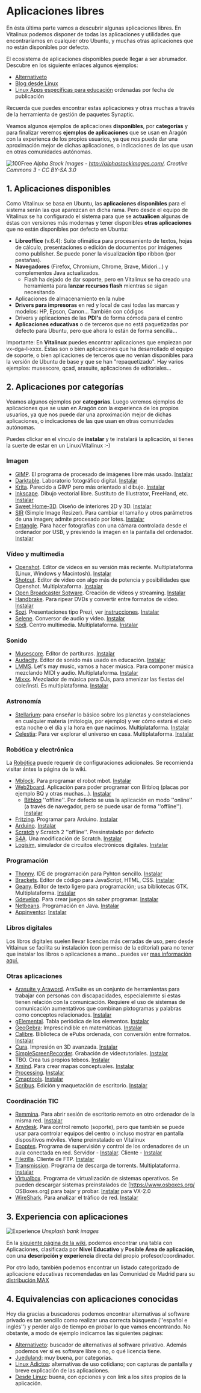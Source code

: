 # Aplicaciones libres

En ésta última parte vamos a descubrir algunas aplicaciones libres. En Vitalinux podemos disponer de todas las aplicaciones y utilidades que encontraríamos en cualquier otro Ubuntu, y muchas otras aplicaciones que no están disponibles por defecto.

El ecosistema de aplicaciones disponibles puede llegar a ser abrumador. Descubre en los siguiente enlaces algunos ejemplos:

* [Alternativeto](https://alternativeto.net/platform/linux/)
* [Blog desde Linux](https://blog.desdelinux.net/impresionante-lista-de-aplicaciones-y-herramientas-para-ubuntu-linux/)
* [Linux Apps específicas para educación](https://www.linux-apps.com/browse/cat/544/order/latest/) ordenadas por fecha de publicación

Recuerda que puedes encontrar estas aplicaciones y otras muchas a través de la herramienta de gestión de paquetes Synaptic.

Veamos algunos ejemplos de aplicaciones **disponibles**, por **categorías** y para finalizar veremos **ejemplos de aplicaciones** que se usan en Aragón con la experienca de los propios usuarios, ya que nos puede dar una aproximación mejor de dichas aplicaciones, o indicaciones de las que usan en otras comunidades autónomas.

![100Free](../img/parte3/100-free.png "100Free")
  *Alpha Stock Images - http://alphastockimages.com/.  Creative Commons 3 - CC BY-SA 3.0*

## 1. Aplicaciones disponibles

Como Vitalinux se basa en Ubuntu, las **aplicaciones disponibles** para el sistema serán las que aparezcan en dicha rama. Pero desde el equipo de Vitalinux se ha configurado el sistema para que se **actualicen** algunas de éstas con versiones más modernas y tener disponibles **otras aplicaciones** que no están disponibles por defecto en Ubuntu:

* **Libreoffice** (v.6.4): Suite ofimática para procesamiento de textos, hojas de cálculo, presentaciones o edición de documentos por imágenes como publisher. Se puede poner la visualización tipo ribbon (por pestañas).
* **Navegadores** (Firefox, Chromium, Chrome, Brave, Midori...) y complementos Java actualizados.
  * Flash ha dejado de dar soporte, pero en Vitalinux se ha creado una herramienta para **lanzar recursos flash** mientras se sigan necesitando
* Aplicaciones de almacenamiento en la nube
* **Drivers para impresoras** en red y local de casi todas las marcas y modelos: HP, Epson, Canon… También con códigos
* Drivers y aplicaciones de las **PDI's** de forma cómoda para el centro
* **Aplicaciones educativas** o de terceros que no está paquetizadas por defecto para Ubuntu, pero que ahora lo están de forma sencilla...

Importante: En **Vitalinux** puedes encontrar aplicaciones que empiezan por vx-dga-l-xxxx. Éstas son o bien aplicacoines que ha desarrollado el equipo de soporte, o bien aplicaciones de terceros que no venían disponibles para la versión de Ubuntu de base y que se han "repaquetizado". Hay varios ejemplos: musescore, qcad, arasuite, aplicaciones de editoriales...

## 2. Aplicaciones por categorías

Veamos algunos ejemplos por **categorías**. Luego veremos ejemplos de aplicaciones que se usan en Aragón con la experienca de los propios usuarios, ya que nos puede dar una aproximación mejor de dichas aplicaciones, o indicaciones de las que usan en otras comunidades autónomas.

Puedes clickar en el vínculo de **instalar** y te instalará la aplicación, si tienes la suerte de estar en un Linux/Vitalinux :-)

### Imagen

* [GIMP](https://www.gimp.org/). El programa de procesado de imágenes libre más usado. [Instalar](apt://gimp)
* [Darktable](https://www.darktable.org/). Laboratorio fotográfico digital. [Instalar](apt://darktable)
* [Krita](https://krita.org/en/download/krita-desktop/). Parecido a GIMP pero más orientado al dibujo. [Instalar](apt://krita)
* [Inkscape](https://inkscape.org/). Dibujo vectorial libre. Sustituto de Illustrator, FreeHand, etc. [Instalar](apt://inkscape)
* [Sweet Home-3D](http://sweethome3d.com/es/). Diseño de interiores 2D y 3D. [Instalar](apt://sweethome3d)
* [SIR](http://marek629.github.io/SIR/) (Simple Image Resizer). Para cambiar el tamaño y otros parámetros de una imagen; admite procesado por lotes. [Instalar](apt://sir)
* [Entangle](https://entangle-photo.org/). Para hacer fotografías con una cámara controlada desde el ordenador por USB, y previendo la imagen en la pantalla del ordenador. [Instalar](apt://entangle)

### Vídeo y multimedia

* [Openshot](https://www.openshot.org/). Editor de videos en su versión más reciente. Multiplataforma (Linux, Windows y Macintosh). [Instalar](apt://openshot)
* [Shotcut](https://www.shotcut.org/). Editor de video con algo más de potencia y posibilidades que Openshot. Multiplataforma. [Instalar](apt://vx-dga-l-shotcut)
* [Open Broadcaster Sotware](https://obsproject.com/). Creación de vídeos y streaming. [Instalar](apt://obs-studio)
* [Handbrake](https://handbrake.fr/). Para ripear DVDs y convertir entre formatos de vídeo. [Instalar](apt://handbrake)
* [Sozi](http://sozi.baierouge.fr/). Presentaciones tipo Prezi, ver [instrucciones](https://www.modelopresentacion.com/presentaciones-en-sozi). [Instalar](apt://sozi)
* [Selene](https://www.atareao.es/software/sonido/selene-media-converter/). Conversor de audio y video. [Instalar](apt://selene)
* [Kodi](https://kodi.tv/). Centro multimedia. Multiplataforma. [Instalar](apt://kodi)

### Sonido

* [Musescore](https://musescore.com/). Editor de partituras. [Instalar](apt://musescore)
* [Audacity](https://www.audacityteam.org/). Editor de sonido más usado en educación. [Instalar](apt://audacity)
* [LMMS](https://lmms.io/). Let's may music, vamos a hacer música. Para componer música mezclando MIDI y audio. Multiplataforma. [Instalar](apt://lmms)
* [Mixxx](https://mixxx.org/). Mezclador de música para DJs, para amenizar las fiestas del cole/insti. Es multiplataforma. [Instalar](apt://mixxx)

### Astronomía

* [Stellarium](http://stellarium.org/es/): para enseñar lo básico sobre los planetas y constelaciones en cualquier materia (mitología, por ejemplo) y ver cómo estará el cielo esta noche o el día y la hora en que nacimos. Multiplataforma. [Instalar](apt://stellarium)
* [Celestia](https://celestia.es/): Para ver explorar el universo en casa. Multiplataforma. [Instalar](apt://celestia)

### Robótica y electrónica

La [Robótica](https://wiki.vitalinux.educa.aragon.es/index.php/Rob%C3%B3tica_con_Vitalinux) puede requerir de configuraciones adicionales. Se recomienda visitar ántes la página de la wiki.

* [Mblock](http://www.mblock.cc/). Para programar el robot mbot. [Instalar](apt://mlink)
* [Web2board](https://github.com/bq/web2board). Aplicación para poder programar con Bitbloq (placas por ejemplo BQ y otras muchas...). [Instalar](apt://qssweb2board)
  * [Bitbloq](https://bitbloq.bq.com/#/) ''offline''. Por defecto se usa la aplicación en modo ''online'' (a través de navegador, pero se puede usar de forma ''offline''). [Instalar](apt://vx-dga-l-bitbloq-offline)
* [Fritzing](http://fritzing.org/home/). Programar para Arduino. [Instalar](apt://vx-dga-l-fritzing)
* [Arduino](https://www.arduino.cc/en/Main/Software). [Instalar](apt://vx-dga-l-arduino)
* [Scratch](https://scratch.mit.edu/) y Scratch 2 ''offline''. Presinstalado por defecto
* [S4A](http://s4a.cat/). Una modificación de Scratch. [Instalar](apt://s4a)
* [Logisim](http://www.cburch.com/logisim/download.html), simulador de circuitos electrónicos digitales. [Instalar](apt://logisim)

### Programación

* [Thonny](https://thonny.org/). IDE de programación para Pyhton sencillo. [Instalar](apt://thonny)
* [Brackets](http://brackets.io/). Editor de código para JavaScript, HTML, CSS. [Instalar](apt://brackets)
* [Geany](https://www.geany.org/). Editor de texto ligero para programación; usa bibliotecas GTK. Multiplataforma. [Instalar](apt://geany)
* [Gdevelop](https://gdevelop-app.com/es/). Para crear juegos sin saber programar. [Instalar](apt://vx-dga-l-gdevelop)
* [Netbeans](https://netbeans.org/). Programación en Java. [Instalar](apt://netbeans)
* [Appinventor](http://appinventor.mit.edu/explore/). [Instalar](apt://appinventor2-setup)

### Libros digitales

Los libros digitales suelen llevar licencias más cerradas de uso, pero desde Vitlainux se facilita su instalación (con permiso de la editorial) para no tener que instalar los libros o aplicaciones a mano...puedes ver [mas información aquí.](https://wiki.vitalinux.educa.aragon.es/index.php/Vitalinux/Libros_Digitales)

### Otras aplicaciones

* [Arasuite y Araword](https://sourceforge.net/projects/arasuite/). AraSuite es un conjunto de herramientas para trabajar con personas con discapacidades, especialemnte si estas tienen relación con la comunicación. Requiere el uso de sistemas de comunicación aumentativos que combinan pixtogramas y palabras como conceptos relacionados. [Instalar](apt://vx-dga-l-arasuite)
* [gElemental](http://freshmeat.sourceforge.net/projects/gelemental). Tabla periódica de los elementos. [Instalar](apt://gelemental)
* [GeoGebra](https://www.geogebra.org/): Imprescindible en matemáticas. [Instalar](apt://geogebra5)
* [Calibre](https://calibre-ebook.com/download). Biblioteca de ePubs ordenada, con conversión entre formatos. [Instalar](apt://calibre)
* [Cura](https://ultimaker.com/en/products/ultimaker-cura-software). Impresión en 3D avanzada. [Instalar](apt://vx-dga-l-cura)
* [SimpleScreenRecorder](https://www.maartenbaert.be/simplescreenrecorder/). Grabación de videotutoriales. [Instalar](apt://simplescreenrecorder)
* TBO. Crea tus propios tebeos. [Instalar](apt://tbo)
* [Xmind](https://www.xmind.net/). Para crear mapas conceptuales. [Instalar](apt://xmind)
* [Processing](https://processing.org/). [Instalar](apt://vx-dga-l-processing)
* [Cmaptools](https://cmap.ihmc.us/). [Instalar](apt://vx-dga-l-cmaptools)
* [Scribus](https://www.scribus.net/). Edición y maquetación de escritorio. [Instalar](apt://scribus)

### Coordinación TIC

* [Remmina](https://remmina.org/). Para abrir sesión de escritorio remoto en otro ordenador de la misma red. [Instalar](apt://remmina)
* [Anydesk](https://anydesk.es/escritorio-remoto). Para control remoto (soporte), pero que también se puede usar para controlar equipos del centro o incluso mostrar en pantalla dispositivos móviles. Viene preinstalado en Vitalinux
* [Epoptes](http://www.epoptes.org/). Programa de supervisión y control de los ordenadores de un aula conectada en red. Servidor - [Instalar](apt://vx-dga-l-epoptes-servidor). Cliente - [Instalar](apt://vx-dga-l-epoptes-cliente)
* [Filezilla](https://filezilla-project.org/). Cliente de FTP. [Instalar](apt://filezilla)
* [Transmission](https://transmissionbt.com/). Programa de descarga de torrents. Multiplataforma. [Instalar](apt://transmission)
* [Virtualbox](https://www.virtualbox.org/). Programa de virtualización de sistemas operativos. Se pueden descargar sistemas preinstalados de [https://www.osboxes.org/ OSBoxes.org] para bajar y probar. [Instalar](apt://virtualbox-6.1) para VX-2.0
* [WireShark](https://www.wireshark.org). Para analizar el tráfico de red. [Instalar](apt://wireshark)

## 3. Experiencia con aplicaciones
![Experience](../img/parte3/experience.png "Experience")
*Unsplash bank images*

En la [siguiente página de la wiki](https://wiki.vitalinux.educa.aragon.es/index.php/Vitalinux/Ejemplo_uso_aplicaciones), podemos encontrar una tabla con Aplicaciones, clasificada por **Nivel Educativo** y **Posible Área de aplicación**, con una **descripción y experiencia** directa del propio profesor/coordinador.

Por otro lado, también podemos encontrar un listado categorizado de aplicacione educativas recomendadas en las Comunidad de Madrid para su [distribución MAX](https://www.educa2.madrid.org/web/max/-aplicaciones1)

## 4. Equivalencias con aplicaciones conocidas

Hoy día  gracias a buscadores podemos encontrar alternativas al software privado es tan sencillo como realizar una correcta búsqueda (''español e inglés'') y perder algo de tiempo en probar lo que vamos encontrando. No obstante, a modo de ejemplo indicamos las siguientes páginas:

* [Alternativeto](http://alternativeto.net/): buscador de alternativas al software privativo. Además podemos ver si es software libre o no, o qué licencia tiene.
* [Jueduland](http://jueduco.blogspot.com.es/2013/06/chuletario-de-aplicaciones-educativas.html): muy buena, por categorías.
* [Linux Adictos](http://www.linuxadictos.com/alternativas-linux-programas-windows.html): alternativas de uso cotidiano; con capturas de pantalla y breve explicación de las aplicaciones.
* [Desde Linux](http://blog.desdelinux.net/listado-de-alternativas-libres-de-los-programas-de-windows): buena, con opciones y con link a los sites propios de la aplicación.
